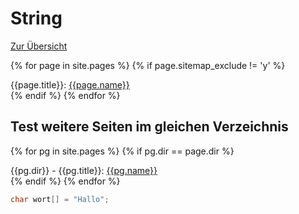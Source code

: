 # String

[Zur Übersicht](../index.md)

{% for page in site.pages %}
{% if page.sitemap_exclude != 'y' %}
<div>{{page.title}}: <a href="{{page.url}}">{{page.name}}</a></div>
{% endif %}
{% endfor %}

## Test weitere Seiten im gleichen Verzeichnis
{% for pg in site.pages %}
{% if  pg.dir == page.dir %}
<div>{{pg.dir}} - {{pg.title}}: <a href="{{pg.url}}">{{pg.name}}</a></div>
{% endif %}
{% endfor %}





```c
char wort[] = "Hallo";
```
